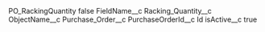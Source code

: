 <?xml version="1.0" encoding="UTF-8"?>
<CustomMetadata xmlns="http://soap.sforce.com/2006/04/metadata" xmlns:xsi="http://www.w3.org/2001/XMLSchema-instance" xmlns:xsd="http://www.w3.org/2001/XMLSchema">
    <label>PO_RackingQuantity</label>
    <protected>false</protected>
    <values>
        <field>FieldName__c</field>
        <value xsi:type="xsd:string">Racking_Quantity__c</value>
    </values>
    <values>
        <field>ObjectName__c</field>
        <value xsi:type="xsd:string">Purchase_Order__c</value>
    </values>
    <values>
        <field>PurchaseOrderId__c</field>
        <value xsi:type="xsd:string">Id</value>
    </values>
    <values>
        <field>isActive__c</field>
        <value xsi:type="xsd:boolean">true</value>
    </values>
</CustomMetadata>
